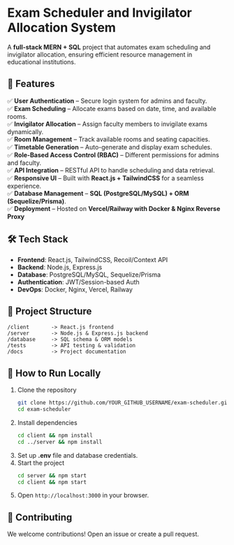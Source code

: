 # Exam Scheduler and Invigilator Allocation System

A **full-stack MERN + SQL** project that automates exam scheduling and invigilator allocation, ensuring efficient resource management in educational institutions.  

## 📌 Features  
✅ **User Authentication** – Secure login system for admins and faculty.  
✅ **Exam Scheduling** – Allocate exams based on date, time, and available rooms.  
✅ **Invigilator Allocation** – Assign faculty members to invigilate exams dynamically.  
✅ **Room Management** – Track available rooms and seating capacities.  
✅ **Timetable Generation** – Auto-generate and display exam schedules.  
✅ **Role-Based Access Control (RBAC)** – Different permissions for admins and faculty.  
✅ **API Integration** – RESTful API to handle scheduling and data retrieval.  
✅ **Responsive UI** – Built with **React.js + TailwindCSS** for a seamless experience.  
✅ **Database Management** – **SQL (PostgreSQL/MySQL) + ORM (Sequelize/Prisma)**.  
✅ **Deployment** – Hosted on **Vercel/Railway with Docker & Nginx Reverse Proxy**   

## 🛠 Tech Stack  
- **Frontend**: React.js, TailwindCSS, Recoil/Context API  
- **Backend**: Node.js, Express.js  
- **Database**: PostgreSQL/MySQL, Sequelize/Prisma  
- **Authentication**: JWT/Session-based Auth  
- **DevOps**: Docker, Nginx, Vercel, Railway  

## 📂 Project Structure  
```
/client       -> React.js frontend  
/server       -> Node.js & Express.js backend  
/database     -> SQL schema & ORM models  
/tests        -> API testing & validation  
/docs         -> Project documentation  
```

## 🚀 How to Run Locally  
1. Clone the repository  
   ```bash
   git clone https://github.com/YOUR_GITHUB_USERNAME/exam-scheduler.git
   cd exam-scheduler
   ```
2. Install dependencies  
   ```bash
   cd client && npm install  
   cd ../server && npm install  
   ```
3. Set up **.env** file and database credentials.  
4. Start the project  
   ```bash
   cd server && npm start  
   cd client && npm start  
   ```
5. Open `http://localhost:3000` in your browser.  

## 📢 Contributing  
We welcome contributions! Open an issue or create a pull request.  

